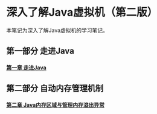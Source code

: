 # 深入了解Java虚拟机（第二版）

本笔记为深入了解Java虚拟机的学习笔记。

## 第一部分 走进Java

####  [第一章 走进Java](https://github.com/1945883967/java/blob/master/book-01%E6%B7%B1%E5%85%A5%E4%BA%86%E8%A7%A3Java%E8%99%9A%E6%8B%9F%E6%9C%BA/%E7%AC%AC1%E7%AB%A0%20%E8%B5%B0%E8%BF%9BJava.md)

## 第二部分 自动内存管理机制

#### [第二章 Java内存区域与管理内存溢出异常](https://github.com/1945883967/java/blob/master/book-01%E6%B7%B1%E5%85%A5%E4%BA%86%E8%A7%A3Java%E8%99%9A%E6%8B%9F%E6%9C%BA/%E7%AC%AC2%E7%AB%A0%20Java%E5%86%85%E5%AD%98%E5%8C%BA%E5%9F%9F%E4%B8%8E%E5%86%85%E5%AD%98%E6%BA%A2%E5%87%BA%E5%BC%82%E5%B8%B8.md)


